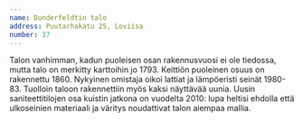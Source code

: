 ```yaml
---
name: Dunderfeldtin talo
address: Puutarhakatu 25, Loviisa
number: 37
---
```

Talon vanhimman, kadun puoleisen osan rakennusvuosi ei ole tiedossa, mutta talo on merkitty karttoihin jo 1793. Keittiön puoleinen osuus on rakennettu 1860. Nykyinen omistaja oikoi lattiat ja lämpöeristi seinät 1980- 83. Tuolloin taloon rakennettiin myös kaksi näyttävää uunia. Uusin saniteettitilojen osa kuistin jatkona on vuodelta 2010: lupa heltisi ehdolla että ulkoseinien materiaali ja väritys noudattivat talon aiempaa mallia.